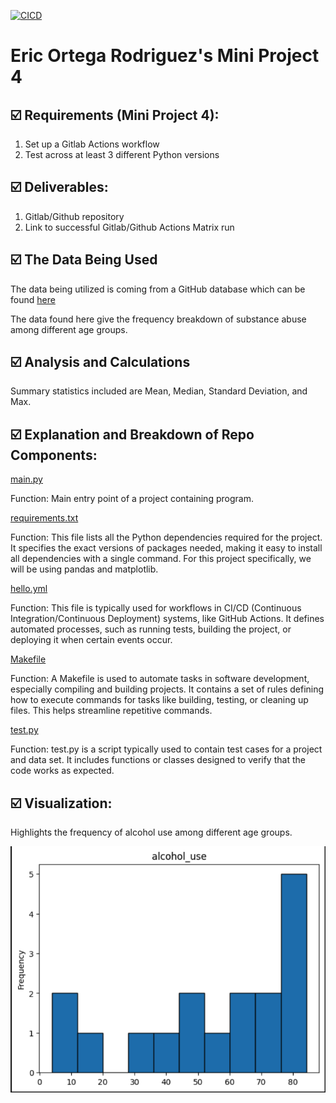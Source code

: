 
[![CICD](https://github.com/nogibjj/Eric_Ortega_Rodriguez_Mini_Project_4/actions/workflows/hello.yml/badge.svg)](https://github.com/nogibjj/Eric_Ortega_Rodriguez_Mini_Project_4/actions/workflows/hello.yml)

# Eric Ortega Rodriguez's Mini Project 4

## ☑️ Requirements (Mini Project 4):
1. Set up a Gitlab Actions workflow
2. Test across at least 3 different Python versions

## ☑️ Deliverables:
1. Gitlab/Github repository
2. Link to successful Gitlab/Github Actions Matrix run

## ☑️ The Data Being Used
The data being utilized is coming from a GitHub database which can be found [here](https://raw.githubusercontent.com/fivethirtyeight/data/master/drug-use-by-age/drug-use-by-age.csv) 

The data found here give the frequency breakdown of substance abuse among different age groups. 

## ☑️ Analysis and Calculations
Summary statistics included are Mean, Median, Standard Deviation, and Max. 


## ☑️ Explanation and Breakdown of Repo Components: 

[main.py](main.py)

Function: Main entry point of a project containing program. 

[requirements.txt](requirements.txt)

Function: This file lists all the Python dependencies required for the project. It specifies the exact versions of packages needed, making it easy to install all dependencies with a single command. For this project specifically, we will be using pandas and matplotlib. 

[hello.yml](.github/workflows/hello.yml)

Function: This file is typically used for workflows in CI/CD (Continuous Integration/Continuous Deployment) systems, like GitHub Actions. It defines automated processes, such as running tests, building the project, or deploying it when certain events occur.

[Makefile](Makefile)

Function: A Makefile is used to automate tasks in software development, especially compiling and building projects. It contains a set of rules defining how to execute commands for tasks like building, testing, or cleaning up files. This helps streamline repetitive commands.

[test.py](test.py)

Function: test.py is a script typically used to contain test cases for a project and data set. It includes functions or classes designed to verify that the code works as expected. 

## ☑️ Visualization: 
Highlights the frequency of alcohol use among different age groups.

![Visualization](Chart.png)
